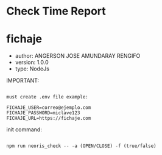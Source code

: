 # Check Time Report
# fichaje
- author: ANGERSON JOSE AMUNDARAY RENGIFO
- version: 1.0.0
- type: NodeJs

IMPORTANT:
```

must create .env file example:

FICHAJE_USER=correo@ejemplo.com
FICHAJE_PASSWORD=miclave123
FICHAJE_URL=https://fichaje.com

```


init command:
```

npm run neoris_check -- -a (OPEN/CLOSE) -f (true/false)

```